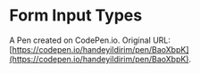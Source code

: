 # Form Input Types

A Pen created on CodePen.io. Original URL: [https://codepen.io/handeyildirim/pen/BaoXbpK](https://codepen.io/handeyildirim/pen/BaoXbpK).


